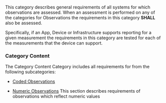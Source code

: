 This category describes general requirements of all systems for which observations are
assessed.  When an assessment is performed on any of the categories for Observations
the requirements in this category **SHALL** also be assessed.

Specifically, if an App, Device or Infrastructure supports reporting for a given measurement
the requirements in this category are tested for each of the measurements that the device
can support.
<span id='category-content'/>
### Category Content

The Category Content Category includes all requirements for from the following subcategories:
 * [Coded Observations](coded_observations.html)

 * [Numeric Observations](numeric_observations.html)
   This section describes requirements of observations which reflect numeric values

